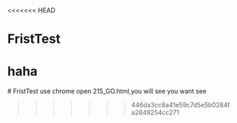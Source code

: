 <<<<<<< HEAD
# FristTest
haha
=======
﻿# FristTest
use chrome open 215_GO.html,you will see you want see

>>>>>>> 446da3cc8a41e59c7d5e5b0284fa2849254cc271
